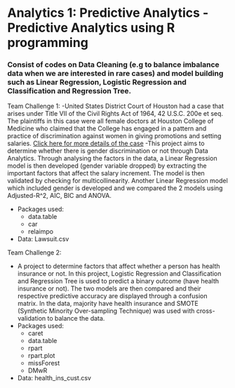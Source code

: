 # **Analytics 1: Predictive Analytics - Predictive Analytics using R programming**

### Consist of codes on Data Cleaning (e.g to balance imbalance data when we are interested in rare cases) and model building such as Linear Regression, Logistic Regression and Classification and Regression Tree.

Team Challenge 1:
  -United States District Court of Houston had a case that arises under Title VII of the Civil Rights Act of 1964, 42 U.S.C. 200e et seq.  The plaintiffs in this case were all female doctors at Houston College of Medicine who claimed that the College has engaged in a pattern and practice of discrimination against women in giving promotions and setting salaries. [Click here for more details of the case](https://www.kaggle.com/hjmjerry/gender-discrimination/home)
  -This project aims to determine whether there is gender discrimination or not through Data Analytics. Through analysing the factors in the data, a Linear Regression model is then developed (gender variable dropped) by extracting the important factors that affect the salary increment. The model is then validated by checking for multicollinearity. Another Linear Regression model which included gender is developed and we compared the 2 models using Adjusted-R^2, AIC, BIC and ANOVA.
  - Packages used:
    - data.table
    - car
    - relaimpo
  - Data: Lawsuit.csv

Team Challenge 2: 
  - A project to determine factors that affect whether a person has health insurance or not. In this project, Logistic Regression and Classification and Regression Tree is used to predict a binary outcome (have health insurance or not). The two models are then compared and their respective predictive accuracy are displayed through a confusion matrix. In the data, majority have health insurance and SMOTE (Synthetic Minority Over-sampling Technique) was used with cross-validation to balance the data.
  - Packages used:
    - caret
    - data.table
    - rpart
    - rpart.plot
    - missForest
    - DMwR
  - Data: health_ins_cust.csv
